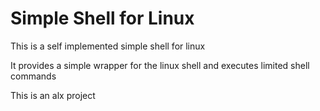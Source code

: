 # Simple Shell for Linux
This is a self implemented simple shell for linux

It provides a simple wrapper for the linux shell and executes limited shell commands


This is an alx project

